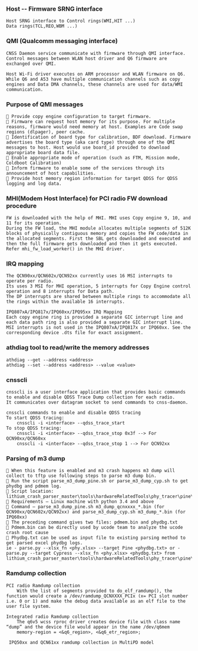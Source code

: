 ### Host -- Firmware SRNG interface
	Host SRNG interface to Control rings(WMI,HIT ...)
	Data rings(TCL,REO,WBM ...)

### QMI (Qualcomm messaging interface)
	CNSS Daemon service communicate with firmware through QMI interface. 
	Control messages between WLAN host driver and Q6 firmware are exchanged over QMI.

	Host Wi-Fi driver executes on ARM processor and WLAN firmware on Q6. 
	While Q6 and A53 have multiple communication channels such as copy engines and Data DMA channels, these channels are used for data/WMI communication.

### Purpose of QMI messages
	 Provide copy engine configuration to target firmware.
	 Firmware can request host memory for its purpose. For multiple reasons, firmware would need memory at host. Examples are Code swap regions (dlpager), peer cache. 
	 Identification of board type for calibration, BDF download. Firmware advertises the board type (aka card type) through one of the QMI messages to host. Host would use board_id provided to download appropriate board data file.
	 Enable appropriate mode of operation (such as FTM, Mission mode, Coldboot Calibration)
	 Inform firmware to enable some of the services through its announcement of host capabilities.
	 Provide host memory region information for target QDSS for QDSS logging and log data.

### MHI(Modem Host Interface) for PCI radio FW download procedure
	FW is downloaded with the help of MHI. MHI uses Copy engine 9, 10, and 11 for its operation. 
	During the FW load, the MHI module allocates multiple segments of 512K blocks of physically contiguous memory and copies the FW code/data in the allocated segments. First the SBL gets downloaded and executed and then the full firmware gets downloaded and then it gets executed. 
	Refer mhi_fw_load_worker() in the MHI driver.

### IRQ mapping
	The QCN90xx/QCN602x/QCN92xx currently uses 16 MSI interrupts to operate per radio.
	Its uses 3 MSI for MHI operation, 5 interrupts for Copy Engine control operation and 8 interrupts for Data path. 
	The DP interrupts are shared between multiple rings to accommodate all the rings within the available 16 interrupts.

	IPQ807xA/IPQ817x/IPQ60xx/IPQ95xx IRQ Mapping
	Each copy engine ring is provided a separate GIC interrupt line and each data path ring is also provided a separate GIC interrupt line. 
	MSI interrupts is not used in the IPQ807xA/IPQ817x or IPQ60xx. See the corresponding device .dts file for exact assignment.

### athdiag tool to read/write the memory addresses 
	athdiag --get --address <address>
	athdiag --set --address <address> --value <value>

### cnsscli
	cnsscli is a user interface application that provides basic commands to enable and disable QDSS Trace Dump collection for each radio. 
	It communicates over datagram socket to send commands to cnss-daemon.

	cnsscli commands to enable and disable QDSS tracing
	To start QDSS tracing:
		cnsscli -i <interface> --qdss_trace_start
	To stop QDSS tracing:
		cnsscli -i <interface> --qdss_trace_stop 0x3f --> For QCN90xx/QCN60xx
		cnsscli -i <interface> --qdss_trace_stop 1 --> For QCN92xx

### Parsing of m3 dump 
	 When this feature is enabled and m3 crash happens m3 dump will collect to tftp use following steps to parse m3 dump bin.
	 Run the script parse_m3_dump_pine.sh or parse_m3_dump_cyp.sh to get phydbg and pdmem log.
	 Script location: lithium_crash_parser_master\tools\hardwareRelatedTools\phy_tracer\pine\arch\phy\lithium\src\digital\e2e\fw\scripts\phydbg_analysis
	 Requirements – Linux machine with python 3.4 and above
	 Command – parse_m3_dump_pine.sh m3_dump_qcnxxxx_*.bin (for QCN90xx/QCN602x/QCN92xx) and parse_m3_dump_cyp.sh m3_dump_*.bin (for IPQ60xx)
	 The preceding command gives two files: pdmem.bin and phydbg.txt
	 Pdmem.bin can be directly used by ucode team to analyze the ucode crash root cause
	 Phydbg.txt can be used as input file to existing parsing method to get parsed excel phydbg logs. 
	ie - parse.py --xlsx_fn <phy.xlsx> --target Pine <phydbg.txt> or - parse.py --target Cypress --xlsx_fn <phy.xlsx> <phydbg.txt> from lithium_crash_parser_master\tools\hardwareRelatedTools\phy_tracer\pine\arch\phy\lithium\src\digital\e2e\fw\scripts\phydbg_analysis

### Ramdump collection
	PCI radio Ramdump collection
		With the list of segments provided to do_elf_ramdump(), the function would create a /dev/ramdump_QCNXXXX_PCIx (x= PCI slot number i.e. 0 or 1) and make the debug data available as an elf file to the user file system.

	Integrated radio Ramdump collection
		The q6v5 wcss rproc driver creates device file with class name “dump” and the device file would appear in the name /dev/q6mem
		memory-region = <&q6_region>, <&q6_etr_region>;
		
	 IPQ50xx and QCN61xx ramdump collection in MultiPD model
